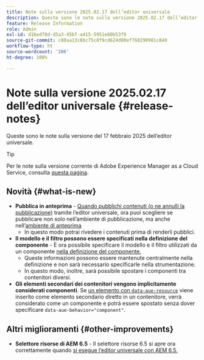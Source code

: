 ```yaml
---
title: Note sulla versione 2025.02.17 dell’editor universale
description: Queste sono le note sulla versione 2025.02.17 dell’editor universale.
feature: Release Information
role: Admin
exl-id: d16ed78d-d5a3-45bf-a415-5951e60b53f9
source-git-commit: c88aa13c6bc75c8f9cd624d00ef768290981c840
workflow-type: ht
source-wordcount: '206'
ht-degree: 100%

---
```



# Note sulla versione 2025.02.17 dell’editor universale {#release-notes}

Queste sono le note sulla versione del 17 febbraio 2025 dell’editor universale.

>[!TIP]
>
>Per le note sulla versione corrente di Adobe Experience Manager as a Cloud Service, consulta [questa pagina](/help/release-notes/release-notes-cloud/release-notes-current.md).

## Novità {#what-is-new}

* **Pubblica in anteprima** - [Quando pubblichi contenuti (o ne annulli la pubblicazione)](/help/sites-cloud/authoring/universal-editor/publishing.md) tramite l’editor universale, ora puoi scegliere se pubblicare non solo nell’ambiente di pubblicazione, ma anche nell’[ambiente di anteprima](/help/sites-cloud/authoring/sites-console/previewing-content.md)
   * In questo modo potrai rivedere i contenuti prima di renderli pubblici.
* **Il modello e il filtro possono essere specificati nella definizione del componente** - È ora possibile specificare il modello e il filtro utilizzati da un componente [nella definizione del componente.](/help/implementing/universal-editor/component-definition.md#template)
   * Queste informazioni possono essere mantenute centralmente nella definizione e non sarà necessario specificarle nella strumentazione.
   * In questo modo, inoltre, sarà possibile spostare i componenti tra contenitori diversi.
* **Gli elementi secondari dei contenitori vengono implicitamente considerati componenti**. Se [un elemento con `data-aue-resource`](/help/implementing/universal-editor/attributes-types.md#data-properties) viene inserito come elemento secondario diretto in un contenitore, verrà considerato come un componente e potrà essere spostato senza dover specificare `data-aue-behavior="component"`.

## Altri miglioramenti {#other-improvements}

* **Selettore risorse di AEM 6.5** - Il selettore risorse 6.5 si apre ora correttamente quando [si esegue l’editor universale con AEM 6.5.](https://experienceleague.adobe.com/it/docs/experience-manager-65/content/implementing/developing/headless/universal-editor/introduction)
